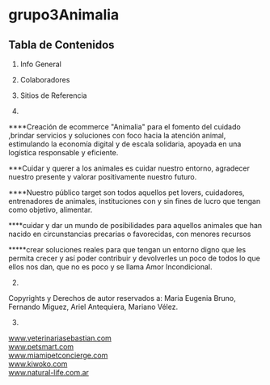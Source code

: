 # grupo3Animalia

## Tabla de Contenidos
1. Info General  
2. Colaboradores  
3. Sitios de Referencia  
  
  

1.
****Creación de ecommerce "Animalia" para el fomento del cuidado ,brindar servicios y soluciones
con foco hacia la atención animal, estimulando la economía digital y de escala solidaria,
apoyada en una logística responsable y eficiente.


***Cuidar y querer a los animales es cuidar nuestro entorno, agradecer nuestro presente y valorar positivamente
nuestro futuro.


****Nuestro público target son todos aquellos pet lovers, 
cuidadores, entrenadores de animales, instituciones con y sin fines de lucro 
que tengan como objetivo, alimentar. 

****cuidar y dar un mundo de posibilidades 
para aquellos animales que han nacido en circunstancias precarias o favorecidas, 
con menores recursos

*****crear soluciones reales para que tengan un entorno digno 
que les permita crecer y así poder contribuir y devolverles un poco de todos 
lo que ellos nos dan, que no es poco y se llama Amor Incondicional.  

2.
Copyrights y Derechos de autor reservados a:
Maria Eugenia Bruno, Fernando Miguez, Ariel Antequiera, Mariano Vélez.

3.
www.veterinariasebastian.com  
www.petsmart.com  
www.miamipetconcierge.com  
www.kiwoko.com  
www.natural-life.com.ar  
